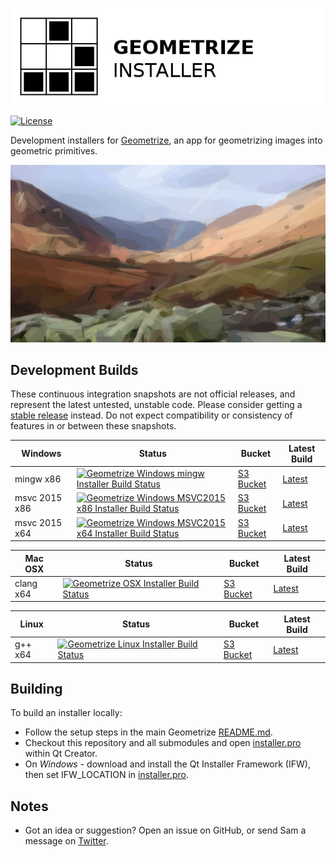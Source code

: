 [![Geometrize Installer Logo](https://github.com/Tw1ddle/geometrize-installer/blob/master/screenshots/geometrize_installer_logo.png?raw=true "Geometrize installer logo")](https://www.geometrize.co.uk/)

[![License](https://img.shields.io/badge/License-GPL%20v3-blue.svg?style=flat-square)](https://github.com/Tw1ddle/geometrize-installer/blob/master/LICENSE)

Development installers for [Geometrize](https://www.geometrize.co.uk/), an app for geometrizing images into geometric primitives.

[![Geometrized Borrowdale](https://github.com/Tw1ddle/geometrize-installer/blob/master/screenshots/borrowdale.png?raw=true "Geometrized Borrowdale in Autumn, 350 rotated ellipses")](https://www.geometrize.co.uk/)

## Development Builds

These continuous integration snapshots are not official releases, and represent the latest untested, unstable code. Please consider getting a [stable release](https://www.geometrize.co.uk/) instead. Do not expect compatibility or consistency of features in or between these snapshots.

| Windows       | Status  | Bucket | Latest Build
| ------------- | ------- | ------ | ------------
| mingw x86     | [![Geometrize Windows mingw Installer Build Status](https://ci.appveyor.com/api/projects/status/lxexrj30ndqlruhd?svg=true)](https://ci.appveyor.com/project/Tw1ddle/geometrize-installer) | [S3 Bucket](https://s3.amazonaws.com/geometrize-installer-bucket/index.html?breadcrumb=windows%2Fmingw53_32%2F) | [Latest](https://s3.amazonaws.com/geometrize-installer-bucket/index.html?breadcrumb=windows%2Fmingw53_32%2F&dl_latest=true)
| msvc 2015 x86 | [![Geometrize Windows MSVC2015 x86 Installer Build Status](https://ci.appveyor.com/api/projects/status/lxexrj30ndqlruhd?svg=true)](https://ci.appveyor.com/project/Tw1ddle/geometrize-installer) | [S3 Bucket](https://s3.amazonaws.com/geometrize-installer-bucket/index.html?breadcrumb=windows%2Fmsvc2015%2F) | [Latest](https://s3.amazonaws.com/geometrize-installer-bucket/index.html?breadcrumb=windows%2Fmsvc2015%2F&dl_latest=true)
| msvc 2015 x64 | [![Geometrize Windows MSVC2015 x64 Installer Build Status](https://ci.appveyor.com/api/projects/status/lxexrj30ndqlruhd?svg=true)](https://ci.appveyor.com/project/Tw1ddle/geometrize-installer) | [S3 Bucket](https://s3.amazonaws.com/geometrize-installer-bucket/index.html?breadcrumb=windows%2Fmsvc2015_64%2F) | [Latest](https://s3.amazonaws.com/geometrize-installer-bucket/index.html?breadcrumb=windows%2Fmsvc2015_64%2F&dl_latest=true)

| Mac OSX       | Status  | Bucket | Latest Build
| ------------- | ------- | ------ | ------------
| clang x64     | [![Geometrize OSX Installer Build Status](https://img.shields.io/travis/Tw1ddle/geometrize-installer.svg?style=flat-square)](https://travis-ci.org/Tw1ddle/geometrize-installer) | [S3 Bucket](https://s3.amazonaws.com/geometrize-installer-bucket/index.html?breadcrumb=osx%2F) | [Latest](https://s3.amazonaws.com/geometrize-installer-bucket/index.html?breadcrumb=osx%2F&dl_latest=true)

| Linux         | Status  | Bucket | Latest Build
| ------------- | ------- | ------ | ------------
| g++ x64       | [![Geometrize Linux Installer Build Status](https://img.shields.io/travis/Tw1ddle/geometrize-installer.svg?style=flat-square)](https://travis-ci.org/Tw1ddle/geometrize-installer) | [S3 Bucket](https://s3.amazonaws.com/geometrize-installer-bucket/index.html?breadcrumb=linux%2F) | [Latest](https://s3.amazonaws.com/geometrize-installer-bucket/index.html?breadcrumb=linux%2F&dl_latest=true)

## Building

To build an installer locally:

 * Follow the setup steps in the main Geometrize [README.md](https://github.com/Tw1ddle/geometrize/blob/master/README.md).
 * Checkout this repository and all submodules and open [installer.pro](https://github.com/Tw1ddle/geometrize-installer/blob/master/installer.pro) within Qt Creator.
 * On *Windows* - download and install the Qt Installer Framework (IFW), then set IFW_LOCATION in [installer.pro](https://github.com/Tw1ddle/geometrize-installer/blob/master/installer.pro).

## Notes
 * Got an idea or suggestion? Open an issue on GitHub, or send Sam a message on [Twitter](https://twitter.com/Sam_Twidale).